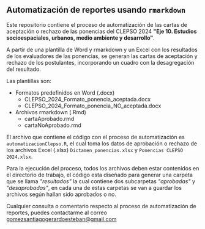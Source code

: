 ## Automatización de reportes usando `rmarkdown`

Este repositorio contiene el proceso de automatización de las cartas de aceptación o rechazo de las ponencias del CLEPSO 2024 **"Eje 10. Estudios socioespaciales, urbanos, medio ambiente y desarrollo"**.

A partir de una plantilla de Word y rmarkdown y un Excel con los resultados de los evaluadores de las ponencias, se generan las cartas de aceptación y rechazo de los postulantes, incorporando un cuadro con la desagregación del resultado.

Las plantillas son:

- Formatos predefinidos en Word (.docx)
   - CLEPSO_2024_Formato_ponencia_aceptada.docx
   - CLEPSO_2024_Formato_ponencia_NO_aceptada.docx
- Archivos rmarkdown (.Rmd)
   - cartaAprobado.rmd
   - cartaNoAprobado.rmd

El archivo que contiene el código con el proceso de automatización es `automatizacionClepso.R`, el cual toma los datos de aprobación o rechazo de los archivos Excel (.xlsx) `Dictamen_ponencias.xlsx` y `Ponencias CLEPSO 2024.xlsx`.

Para la ejecución del proceso, todos los archivos deben estar contenidos en el directorio de trabajo, el código esta diseñado para generar una carpeta que se llama *"resultados"*
la cual contiene dos subcarpetas *"aprobadas"* y *"desaprobadas"*, en cada una de estas carpetas se van a guardar los archivos según hallan sido aprobados o no.

Cualquier consulta o comentario respecto al proceso de automatización de reportes, puedes contactarme al correo <gomezsantiagogerardoesteban@gmail.com>

